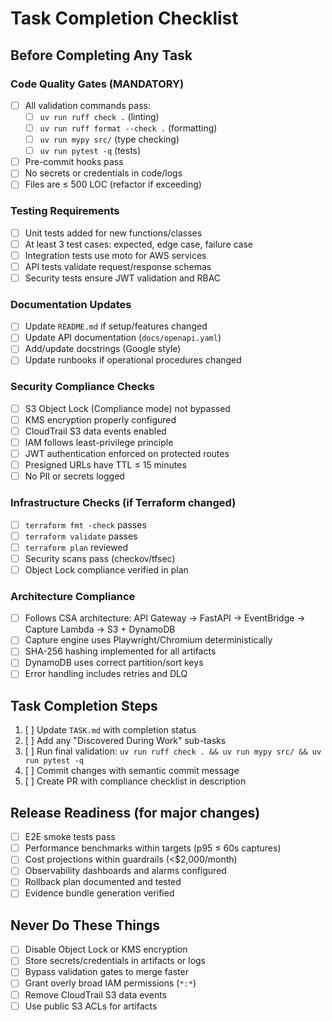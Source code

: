 # Task Completion Checklist

## Before Completing Any Task

### Code Quality Gates (MANDATORY)
- [ ] All validation commands pass:
  - [ ] `uv run ruff check .` (linting)
  - [ ] `uv run ruff format --check .` (formatting)  
  - [ ] `uv run mypy src/` (type checking)
  - [ ] `uv run pytest -q` (tests)
- [ ] Pre-commit hooks pass
- [ ] No secrets or credentials in code/logs
- [ ] Files are ≤ 500 LOC (refactor if exceeding)

### Testing Requirements
- [ ] Unit tests added for new functions/classes
- [ ] At least 3 test cases: expected, edge case, failure case
- [ ] Integration tests use moto for AWS services
- [ ] API tests validate request/response schemas
- [ ] Security tests ensure JWT validation and RBAC

### Documentation Updates
- [ ] Update `README.md` if setup/features changed
- [ ] Update API documentation (`docs/openapi.yaml`)
- [ ] Add/update docstrings (Google style)
- [ ] Update runbooks if operational procedures changed

### Security Compliance Checks
- [ ] S3 Object Lock (Compliance mode) not bypassed
- [ ] KMS encryption properly configured
- [ ] CloudTrail S3 data events enabled
- [ ] IAM follows least-privilege principle
- [ ] JWT authentication enforced on protected routes
- [ ] Presigned URLs have TTL ≤ 15 minutes
- [ ] No PII or secrets logged

### Infrastructure Checks (if Terraform changed)
- [ ] `terraform fmt -check` passes
- [ ] `terraform validate` passes  
- [ ] `terraform plan` reviewed
- [ ] Security scans pass (checkov/tfsec)
- [ ] Object Lock compliance verified in plan

### Architecture Compliance
- [ ] Follows CSA architecture: API Gateway → FastAPI → EventBridge → Capture Lambda → S3 + DynamoDB
- [ ] Capture engine uses Playwright/Chromium deterministically
- [ ] SHA-256 hashing implemented for all artifacts
- [ ] DynamoDB uses correct partition/sort keys
- [ ] Error handling includes retries and DLQ

## Task Completion Steps
1. [ ] Update `TASK.md` with completion status
2. [ ] Add any "Discovered During Work" sub-tasks
3. [ ] Run final validation: `uv run ruff check . && uv run mypy src/ && uv run pytest -q`
4. [ ] Commit changes with semantic commit message
5. [ ] Create PR with compliance checklist in description

## Release Readiness (for major changes)
- [ ] E2E smoke tests pass
- [ ] Performance benchmarks within targets (p95 ≤ 60s captures)
- [ ] Cost projections within guardrails (<$2,000/month)
- [ ] Observability dashboards and alarms configured
- [ ] Rollback plan documented and tested
- [ ] Evidence bundle generation verified

## Never Do These Things
- [ ] Disable Object Lock or KMS encryption
- [ ] Store secrets/credentials in artifacts or logs
- [ ] Bypass validation gates to merge faster
- [ ] Grant overly broad IAM permissions (`*:*`)
- [ ] Remove CloudTrail S3 data events
- [ ] Use public S3 ACLs for artifacts